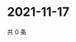 # 2021-11-17

共 0 条

<!-- BEGIN WEIBO -->
<!-- 最后更新时间 Wed Nov 17 2021 09:45:38 GMT+0800 (China Standard Time) -->

<!-- END WEIBO -->
